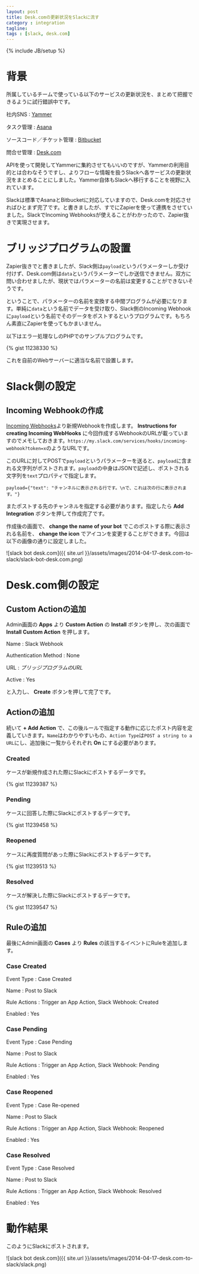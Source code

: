 ```yaml
---
layout: post
title: Desk.comの更新状況をSlackに流す
category : integration
tagline: 
tags : [slack, desk.com]
---
```

{% include JB/setup %}

# 背景

所属しているチームで使っている以下のサービスの更新状況を、まとめて把握できるように試行錯誤中です。

社内SNS
: [Yammer](https://www.yammer.com/)

タスク管理
: [Asana](https://asana.com/)

ソースコード／チケット管理
: [Bitbucket](https://bitbucket.org/)

問合せ管理
: [Desk.com](http://www.desk.com/)

APIを使って開発してYammerに集約させてもいいのですが、Yammerの利用目的とは合わなそうですし、よりフローな情報を扱うSlackへ各サービスの更新状況をまとめることにしました。Yammer自体もSlackへ移行することを視野に入れています。

Slackは標準でAsanaとBitbucketに対応していますので、Desk.comを対応させればひとまず完了です。と書きましたが、すでにZapierを使って連携をさせていました。SlackでIncoming Webhooksが使えることがわかったので、Zapier抜きで実現させます。

# ブリッジプログラムの設置

Zapier抜きでと書きましたが、Slack側は`payload`というパラメーターしか受け付けず、Desk.com側は`data`というパラメーターでしか送信できません。双方に問い合わせましたが、現状ではパラメーターの名前は変更することができないそうです。

ということで、パラメーターの名前を変換する中間プログラムが必要になります。単純に`data`という名前でデータを受け取り、Slack側のIncoming Webhookに`payload`という名前でそのデータをポストするというプログラムです。もちろん素直にZapierを使ってもかまいません。

以下はエラー処理なしのPHPでのサンプルプログラムです。

{% gist 11238330 %}

これを自前のWebサーバーに適当な名前で設置します。

# Slack側の設定

## Incoming Webhookの作成

[Incoming Webhooks](https://my.slack.com/services/new/incoming-webhook)より新規Webhookを作成します。 __Instructions for creating Incoming WebHooks__ に今回作成するWebhookのURLが載っていますのでメモしておきます。`https://my.slack.com/services/hooks/incoming-webhook?token=x`のようなURLです。

このURLに対してPOSTで`payload`というパラメーターを送ると、`payload`に含まれる文字列がポストされます。`payload`の中身はJSONで記述し、ポストされる文字列を`text`プロパティで指定します。

	payload={"text": "チャンネルに表示される行です。\nで、これは次の行に表示されます。"}

またポストする先のチャンネルを指定する必要があります。指定したら __Add Integration__ ボタンを押して作成完了です。

作成後の画面で、 __change the name of your bot__ でこのポストする際に表示される名前を、 __change the icon__ でアイコンを変更することができます。今回は以下の画像の通りに設定しました。

![slack bot desk.com]({{ site.url }}/assets/images/2014-04-17-desk.com-to-slack/slack-bot-desk.com.png)

# Desk.com側の設定

## Custom Actionの追加

Admin画面の __Apps__ より __Custom Action__ の __Install__ ボタンを押し、次の画面で __Install Custom Action__ を押します。

Name
: Slack Webhook

Authentication Method
: None

URL
: _ブリッジプログラムのURL_

Active
: Yes

と入力し、 __Create__ ボタンを押して完了です。

## Actionの追加

続いて __+ Add Action__ で、この後ルールで指定する動作に応じたポスト内容を定義していきます。`Name`はわかりやすいもの、`Action Type`は`POST a string to a URL`にし、追加後に一覧からそれぞれ __On__ にする必要があります。

### Created

ケースが新規作成された際にSlackにポストするデータです。

{% gist 11239387 %}

### Pending

ケースに回答した際にSlackにポストするデータです。

{% gist 11239458 %}

### Reopened

ケースに再度質問があった際にSlackにポストするデータです。

{% gist 11239513 %}

### Resolved

ケースが解決した際にSlackにポストするデータです。

{% gist 11239547 %}

## Ruleの追加

最後にAdmin画面の __Cases__ より __Rules__ の該当するイベントにRuleを追加します。

### Case Created

Event Type
: Case Created

Name
: Post to Slack

Rule Actions
: Trigger an App Action, Slack Webhook: Created

Enabled
: Yes

### Case Pending

Event Type
: Case Pending

Name
: Post to Slack

Rule Actions
: Trigger an App Action, Slack Webhook: Pending

Enabled
: Yes


### Case Reopened

Event Type
: Case Re-opened

Name
: Post to Slack

Rule Actions
: Trigger an App Action, Slack Webhook: Reopened

Enabled
: Yes

### Case Resolved

Event Type
: Case Resolved

Name
: Post to Slack

Rule Actions
: Trigger an App Action, Slack Webhook: Resolved

Enabled
: Yes

# 動作結果

このようにSlackにポストされます。

![slack bot desk.com]({{ site.url }}/assets/images/2014-04-17-desk.com-to-slack/slack.png)
